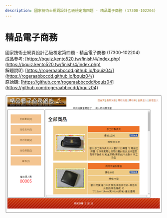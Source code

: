 ```yaml
---
description: 國家技術士網頁設計乙級檢定第四題 - 精品電子商務 (17300-102204)
---
```


# 精品電子商務

國家技術士網頁設計乙級檢定第四題 - 精品電子商務 \(17300-102204\)  
成品參考: [https://bquiz.kento520.tw/finish/4/index.php](https://bquiz.kento520.tw/finish/4/index.php)  
解題說明: [https://rogeraabbccdd.github.io/bquiz04/](https://rogeraabbccdd.github.io/bquiz04/)  
原始碼: [https://github.com/rogeraabbccdd/bquiz04](https://github.com/rogeraabbccdd/bquiz04)  
   
![精品電子商務](./images/4.jpg)